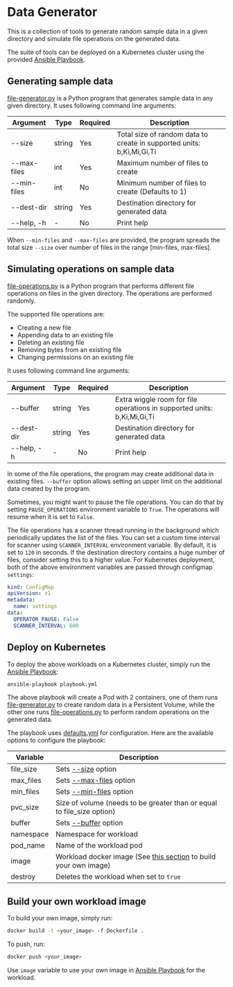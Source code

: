 # Data Generator

This is a collection of tools to generate random sample data in a given directory and simulate file operations on the generated data. 

The suite of tools can be deployed on a Kubernetes cluster using the provided [Ansible Playbook](#deploy-on-kubernetes). 

## Generating sample data

[file-generator.py](./file-generator.py) is a Python program that generates sample data in any given directory. It uses following command line arguments:

| Argument             	| Type   	| Required 	| Description                                                           	|
|----------------------	|--------	|----------	|-----------------------------------------------------------------------	|
| --size <size>        	| string 	| Yes      	| Total size of random data to create in supported units: b,Ki,Mi,Gi,Ti 	|
| --max-files <number> 	| int    	| Yes      	| Maximum number of files to create                                     	|
| --min-files <number> 	| int    	| No       	| Minimum number of files to create (Defaults to 1)                     	|
| --dest-dir <dir>     	| string 	| Yes      	| Destination directory for generated data                              	|
| --help, -h           	| -      	| No       	| Print help                                                            	|

When `--min-files` and `--max-files` are provided, the program spreads the total size `--size` over number of files in the range [min-files, max-files].

## Simulating operations on sample data

[file-operations.py](./file-operations.py) is a Python program that performs different file operations on files in the given directory. The operations are performed randomly.

The supported file operations are:
- Creating a new file
- Appending data to an existing file
- Deleting an existing file
- Removing bytes from an existing file
- Changing permissions on an existing file

It uses following command line arguments:

| Argument         	| Type   	| Required 	| Description                                                             	|
|------------------	|--------	|----------	|-------------------------------------------------------------------------	|
| --buffer <size>  	| string 	| Yes      	| Extra wiggle room for file operations in supported units: b,Ki,Mi,Gi,Ti 	|
| --dest-dir <dir> 	| string 	| Yes      	| Destination directory for generated data                                	|
| --help, -h       	| -      	| No       	| Print help                                                              	|

In some of the file operations, the program may create additional data in existing files. `--buffer` option allows setting an upper limit on the additional data created by the program. 

Sometimes, you might want to pause the file operations. You can do that by setting `PAUSE_OPERATIONS` environment variable to `True`. The operations will resume when it is set to `False`.  

The file operations has a scanner thread running in the background which periodically updates the list of the files. You can set a custom time interval for scanner using `SCANNER_INTERVAL` environment variable. By default, it is set to `120` in seconds. If the destination directory contains a huge number of files, consider setting this to a higher value. For Kubernetes deployment, both of the above environment variables are passed through configmap `settings`:

```yml
kind: ConfigMap
apiVersion: v1
metadata:
  name: settings
data:
  OPERATOR_PAUSE: False
  SCANNER_INTERVAL: 600
```

## Deploy on Kubernetes

To deploy the above workloads on a Kubernetes cluster, simply run the [Ansible Playbook](./playbook.yml):

```sh
ansible-playbook playbook.yml
```

The above playbook will create a Pod with 2 containers, one of them runs [file-generator.py](./file-generator.py) to create random data in a Persistent Volume, while the other one runs [file-operations.py](./file-operations.py) to perform random operations on the generated data.

The playbook uses [defaults.yml](./defaults.yml) for configuration. Here are the available options to configure the playbook:

| Variable  	| Description                                                                                        	|
|-----------	|----------------------------------------------------------------------------------------------------	|
| file_size 	| Sets [--size](#generating-sample-data) option                                                      	|
| max_files 	| Sets [--max-files](#generating-sample-data) option                                                 	|
| min_files 	| Sets [--min-files](#generating-sample-data) option                                                 	|
| pvc_size  	| Size of volume (needs to be greater than or equal to file_size option)                             	|
| buffer    	| Sets [--buffer](#simulating-operations-on-sample-data) option                                      	|
| namespace 	| Namespace for workload                                                                             	|
| pod_name  	| Name of the workload pod                                                                           	|
| image     	| Workload docker image (See [this section](#build-your-own-workload-image) to build your own image) 	|
| destroy   	| Deletes the workload when set to `true`                                                            	|

## Build your own workload image

To build your own image, simply run:

```sh
docker build -t <your_image> -f Dockerfile .
```

To push, run:

```sh
docker push <your_image>
```

Use `image` variable to use your own image in [Ansible Playbook](#deploy-on-kubernetes) for the workload.